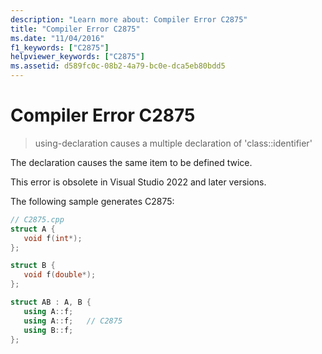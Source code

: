 ```yaml
---
description: "Learn more about: Compiler Error C2875"
title: "Compiler Error C2875"
ms.date: "11/04/2016"
f1_keywords: ["C2875"]
helpviewer_keywords: ["C2875"]
ms.assetid: d589fc0c-08b2-4a79-bc0e-dca5eb80bdd5
---
```

# Compiler Error C2875

> using-declaration causes a multiple declaration of 'class::identifier'

The declaration causes the same item to be defined twice.

This error is obsolete in Visual Studio 2022 and later versions.

The following sample generates C2875:

```cpp
// C2875.cpp
struct A {
   void f(int*);
};

struct B {
   void f(double*);
};

struct AB : A, B {
   using A::f;
   using A::f;   // C2875
   using B::f;
};
```

